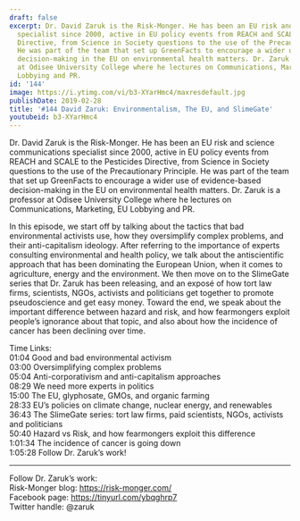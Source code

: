 ```yaml
---
draft: false
excerpt: Dr. David Zaruk is the Risk-Monger. He has been an EU risk and science communications
  specialist since 2000, active in EU policy events from REACH and SCALE to the Pesticides
  Directive, from Science in Society questions to the use of the Precautionary Principle.
  He was part of the team that set up GreenFacts to encourage a wider use of evidence-based
  decision-making in the EU on environmental health matters. Dr. Zaruk is a professor
  at Odisee University College where he lectures on Communications, Marketing, EU
  Lobbying and PR.
id: '144'
image: https://i.ytimg.com/vi/b3-XYarHmc4/maxresdefault.jpg
publishDate: 2019-02-28
title: '#144 David Zaruk: Environmentalism, The EU, and SlimeGate'
youtubeid: b3-XYarHmc4
---
```

Dr. David Zaruk is the Risk-Monger. He has been an EU risk and science communications specialist since 2000, active in EU policy events from REACH and SCALE to the Pesticides Directive, from Science in Society questions to the use of the Precautionary Principle. He was part of the team that set up GreenFacts to encourage a wider use of evidence-based decision-making in the EU on environmental health matters. Dr. Zaruk is a professor at Odisee University College where he lectures on Communications, Marketing, EU Lobbying and PR.

In this episode, we start off by talking about the tactics that bad environmental activists use, how they oversimplify complex problems, and their anti-capitalism ideology. After referring to the importance of experts consulting environmental and health policy, we talk about the antiscientific approach that has been dominating the European Union, when it comes to agriculture, energy and the environment. We then move on to the SlimeGate series that Dr. Zaruk has been releasing, and an exposé of how tort law firms, scientists, NGOs, activists and politicians get together to promote pseudoscience and get easy money. Toward the end, we speak about the important difference between hazard and risk, and how fearmongers exploit people’s ignorance about that topic, and also about how the incidence of cancer has been declining over time.

Time Links:  
01:04  Good and bad environmental activism  
03:00  Oversimplifying complex problems                               
05:04  Anti-corporativism and anti-capitalism approaches                 
08:29  We need more experts in politics                
15:00  The EU, glyphosate, GMOs, and organic farming   
28:33  EU’s policies on climate change, nuclear energy, and renewables     
36:43  The SlimeGate series: tort law firms, paid scientists, NGOs, activists and politicians              
50:40  Hazard vs Risk, and how fearmongers exploit this difference        
1:01:34  The incidence of cancer is going down      
1:05:28   Follow Dr. Zaruk’s work!      

---

Follow Dr. Zaruk’s work:  
Risk-Monger blog: https://risk-monger.com/  
Facebook page: https://tinyurl.com/ybqghrp7  
Twitter handle: @zaruk

